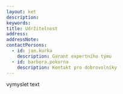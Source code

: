 ```yaml
---
layout: ket
description:
keywords:
title: Udržitelnost
address:
addressNote:
contactPersons:
  - id: jan.kurka
    description: Garant expertního týmu
  - id: barbora.pokorna
    description: Kontakt pro dobrovolníky
---
```


vymyslet text
